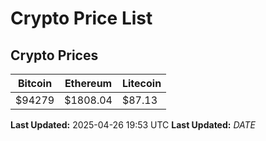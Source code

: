 # Crypto Price List

## Crypto Prices
| Bitcoin | Ethereum | Litecoin |
| ------- | -------- | -------- |
| $94279 | $1808.04 | $87.13 |
**Last Updated:** 2025-04-26 19:53 UTC
**Last Updated:** $DATE$
